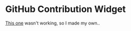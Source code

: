 GitHub Contribution Widget
==========================

[This one](https://github.com/cobyism/ubersicht-github) wasn't working, so I made my own..
